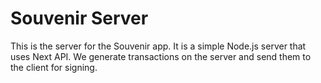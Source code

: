 # Souvenir Server

This is the server for the Souvenir app. It is a simple Node.js server that uses Next API.
We generate transactions on the server and send them to the client for signing.
